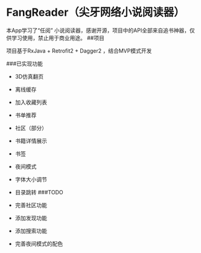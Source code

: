 # FangReader（尖牙网络小说阅读器）

本App学习了“任阅” 小说阅读器，感谢开源，项目中的API全部来自追书神器，仅供学习使用，禁止用于商业用途。
##项目

项目基于RxJava + Retrofit2 + Dagger2 ，结合MVP模式开发

###已实现功能

+ 3D仿真翻页
+ 离线缓存
+ 加入收藏列表
+ 书单推荐
+ 社区（部分）
+ 书籍详情展示
+ 书签 
+ 夜间模式
+ 字体大小调节
+ 目录跳转
###TODO

+ 完善社区功能
+ 添加发现功能
+ 添加搜索功能
+ 完善夜间模式的配色 
